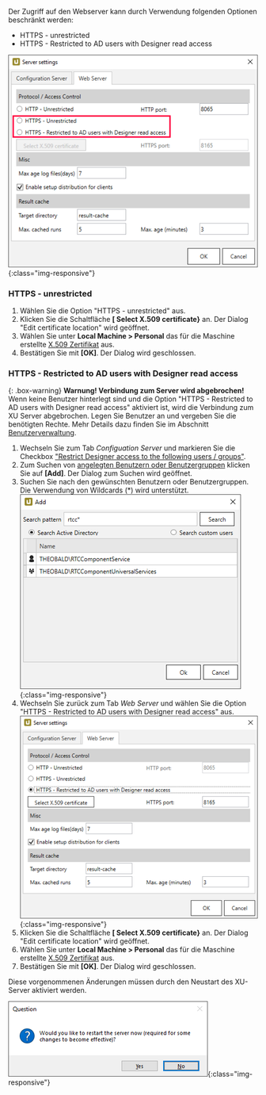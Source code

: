 Der Zugriff auf den Webserver kann durch Verwendung folgenden Optionen beschränkt werden:

- HTTPS - unrestricted
- HTTPS - Restricted to AD users with Designer read access

![webserver settings](/img/content/xu/server-settings-security.png){:class="img-responsive"}

### HTTPS - unrestricted
1. Wählen Sie die Option "HTTPS - unrestricted" aus.
2. Klicken Sie die Schaltfläche **[ Select X.509 certificate}** an. Der Dialog "Edit certificate location" wird geöffnet.
3. Wählen Sie unter **Local Machine > Personal** das für die Maschine erstellte [X.509 Zertifikat](./x.509-zertifikat-installieren) aus.
4. Bestätigen Sie mit **[OK]**. Der Dialog wird geschlossen.

### HTTPS - Restricted to AD users with Designer read access 

{: .box-warning}
**Warnung! Verbindung zum Server wird abgebrochen!**
Wenn keine Benutzer hinterlegt sind und die Option "HTTPS - Restricted to AD users with Designer read access" aktiviert ist, wird die Verbindung zum XU Server abgebrochen.
Legen Sie Benutzer an und vergeben Sie die benötigten Rechte. Mehr Details dazu finden Sie im Abschnitt [Benutzerverwaltung](./sicherheit/benutzerverwaltung).


1. Wechseln Sie zum Tab *Configuation Server* und markieren Sie die Checkbox ["Restrict Designer access to the following users / groups"](./zugriffsverwaltung).
2. Zum Suchen von [angelegten Benutzern oder Benutzergruppen](./sicherheit/benutzerverwaltung) klicken Sie auf **[Add]**. Der Dialog zum Suchen wird geöffnet. 
3. Suchen Sie nach den gewünschten Benutzern oder Benutzergruppen. Die Verwendung von Wildcards (*) wird unterstützt.
![Add Window](/img/content/xu/add-user.png){:class="img-responsive"}
4. Wechseln Sie zurück zum Tab *Web Server* und wählen Sie die Option "HTTPS - Restricted to AD users with Designer read access" aus.
![webserver settings https](/img/content/xu/server-settings-security-https.png){:class="img-responsive"}
5. Klicken Sie die Schaltfläche **[ Select X.509 certificate}** an. Der Dialog "Edit certificate location" wird geöffnet.
6. Wählen Sie unter **Local Machine > Personal** das für die Maschine erstellte [X.509 Zertifikat](./x.509-zertifikat-installieren) aus.
7. Bestätigen Sie mit **[OK]**. Der Dialog wird geschlossen.

Diese vorgenommenen Änderungen müssen durch den Neustart des XU-Server aktiviert werden.  

![Question Bild](/img/content/xu/restart-server.png){:class="img-responsive"}



 

